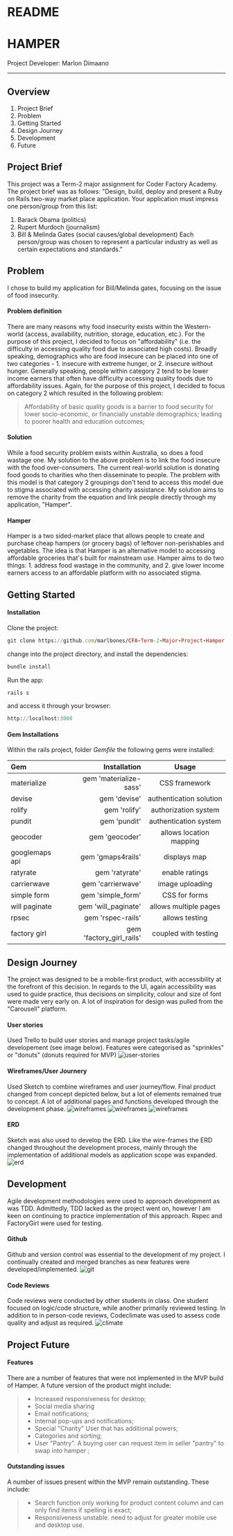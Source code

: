 # README

HAMPER
===================

Project Developer: Marlon Dimaano

----------
Overview
-------------
1. Project Brief
2. Problem
3. Getting Started
4. Design Journey
5. Development
6. Future

Project Brief
-------------
This project was a Term-2 major assignment for Coder Factory Academy. The project brief was as follows: "Design, build, deploy and present a Ruby on Rails two-way market place application. Your application must impress one person/group from this list:
1. Barack Obama (politics)
2. Rupert Murdoch (journalism)
3. Bill & Melinda Gates (social causes/global development)
Each person/group was chosen to represent a particular industry as well as certain expectations and standards."

Problem
-------------
I chose to build my application for Bill/Melinda gates, focusing on the issue of food insecurity.

#### Problem definition
There are many reasons why food insecurity exists within the Western-world (access, availability, nutrition, storage, education, etc.). For the purpose of this project, I decided to focus on "affordability" (i.e. the difficulty in accessing quality food due to associated high costs).
Broadly speaking, demographics who are food insecure can be placed into one of two categories - 1. insecure with extreme hunger, or 2. insecure without hunger. Generally speaking, people within category 2 tend to be lower income earners that often have difficulty accessing quality foods due to affordability issues. Again, for the purpose of this project, I decided to focus on category 2 which resulted in the following problem:
  > Affordability of basic quality goods is a barrier to food security for lower socio-economic, or financially unstable demographics; leading to poorer health and education outcomes;

#### Solution

While a food security problem exists within Australia, so does a food wastage one. My solution to the above problem is to link the food insecure with the food over-consumers. The current real-world solution is donating food goods to charities who then disseminate to people. The problem with this model is that category 2 groupings don't tend to access this model due to stigma associated with accessing charity assistance. My solution aims to remove the charity from the equation and link people directly through my application, "Hamper".

#### Hamper
Hamper is a two sided-market place that allows people to create and purchase cheap hampers (or grocery bags) of leftover non-perishables and vegetables. The idea is that Hamper is an alternative model to accessing affordable groceries that's built for mainstream use. Hamper aims to do two things: 1. address food wastage in the community, and 2. give lower income earners access to an affordable platform with no associated stigma.

Getting Started
-------------

#### Installation

Clone the project:
```ruby
git clone https://github.com/marlbones/CFA-Term-2-Major-Project-Hamper.git
```

change into the project directory, and install the dependencies:
```ruby
bundle install
```
Run the app:
```ruby
rails s
```

and access it through your browser:
```ruby
http://localhost:3000
```

#### Gem Installations

Within the rails project, folder  *Gemfile* the following gems were installed:

| Gem     | Installation | 	Usage   |
| :------- | ----: | :---: |
| materialize | gem 'materialize-sass' |  CSS framework   |
| devise | gem 'devise' |  authentication solution    |
| rolify    | gem 'rolify'   |  authorization system  |
| pundit     | gem 'pundit'    |  authentication system  |
| geocoder    | gem 'geocoder'   |  allows location mapping   |
| googlemaps api    | gem 'gmaps4rails'   |  displays map   |
| ratyrate   | gem 'ratyrate'   |  enable ratings   |
| carrierwave    | gem 'carrierwave'   |  image uploading   |
| simple form   | gem 'simple_form'   |  CSS for forms   |
| will paginate    | gem 'will_paginate'   |  allows multiple pages   |
| rpsec    | gem 'rspec-rails'   |  allows testing   |
| factory girl    | gem 'factory_girl_rails'   |  coupled with testing   |

Design Journey
-------------
The project was designed to be a mobile-first product, with accessibility at the forefront of this decision. In regards to the UI, again accessibility was used to guide practice, thus decisions on simplicity, colour and size of font were made very early on. A lot of inspiration for design was pulled from the "Carousell" platform.

#### User stories
Used Trello to build user stories and manage project tasks/agile developement (see image below). Features were categorised as "sprinkles" or "donuts" (donuts required for MVP)
![user-stories](http://res.cloudinary.com/dabq7kxo6/image/upload/v1493100321/Screen_Shot_2017-04-25_at_4.03.47_pm_gzbyxa.png)

#### Wireframes/User Journery
Used Sketch to combine wireframes and user journey/flow. Final product changed from concept depicted below, but a lot of elements remained true to concept. A lot of additional pages and functions developed through the development phase.
![wireframes](http://res.cloudinary.com/dabq7kxo6/image/upload/v1493101003/Screen_Shot_2017-04-25_at_4.16.07_pm_x6msko.png)
![wireframes](http://res.cloudinary.com/dabq7kxo6/image/upload/v1493100864/Screen_Shot_2017-04-25_at_4.13.44_pm_xrcmyi.png)
![wireframes](http://res.cloudinary.com/dabq7kxo6/image/upload/v1493101014/Screen_Shot_2017-04-25_at_4.16.19_pm_lenfyp.png)

#### ERD
Sketch was also used to develop the ERD. Like the wire-frames the ERD changed throughout the development process, mainly through the implementation of additional models as application scope was expanded.
![erd](http://res.cloudinary.com/dabq7kxo6/image/upload/v1493101126/Screen_Shot_2017-04-25_at_4.18.25_pm_hw0tlh.png)


Development
-------------
Agile development methodologies were used to approach development as was TDD. Admittedly, TDD lacked as the project went on, however I am keen on continuing to practice implementation of this approach. Rspec and FactoryGirl were used for testing.

#### Github
Github and version control was essential to the development of my project. I continually created and merged branches as new features were developed/implemented.
![git](http://res.cloudinary.com/dabq7kxo6/image/upload/v1493102396/Screen_Shot_2017-04-25_at_4.39.08_pm_ntpapt.png)

#### Code Reviews
Code reviews were conducted by other students in class. One student focused on logic/code structure, while another primarily reviewed testing. In addition to in person-code reviews, Codeclimate was used to assess code quality and adjust as required.
![climate](http://res.cloudinary.com/dabq7kxo6/image/upload/v1493100341/Screen_Shot_2017-04-25_at_1.49.23_pm_lw1jgj.png)

Project Future
-------------

#### Features

There are a number of features that were not implemented in the MVP build of Hamper. A future version of the product might include:
> - Increased responsiveness for desktop;
> - Social media sharing
> - Email notifications;
> - Internal pop-ups and notifications;
> - Special "Charity" User that has additional powers;
> - Categories and sorting;
> - User "Pantry". A buying user can request item in seller "pantry" to swap into hamper ;

#### Outstanding issues

A number of issues present within the MVP remain outstanding. These include:
> - Search function only working for product content column and can only find items if spelling is exact;
> - Responsiveness unstable. need to adjust for greater mobile use and desktop use.
